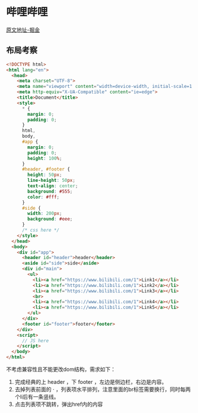 # 哔哩哔哩

[原文地址-掘金](https://juejin.im/post/5c878397f265da2dde07293b?utm_source=gold_browser_extension)

## 布局考察

```html
<!DOCTYPE html>
<html lang="en">
  <head>
    <meta charset="UTF-8">
    <meta name="viewport" content="width=device-width, initial-scale=1.0">
    <meta http-equiv="X-UA-Compatible" content="ie=edge">
    <title>Document</title>
    <style>
      * {
        margin: 0;
        padding: 0;
      }
      html,
      body,
      #app {
        margin: 0;
        padding: 0;
        height: 100%;
      }
      #header, #footer {
        height: 50px;
        line-height: 50px;
        text-align: center;
        background: #555;
        color: #fff;
      }
      #side {
        width: 200px;
        background: #eee;
      }
      /* css here */
    </style>
  </head>
  <body>
    <div id="app">
      <header id="header">header</header>
      <aside id="side">side</aside>
      <div id="main">
        <ul>
          <li><a href="https://www.bilibili.com/1">Link1</a></li>
          <li><a href="https://www.bilibili.com/1">Link2</a></li>
          <li><a href="https://www.bilibili.com/1">Link3</a></li>
          <br>
          <li><a href="https://www.bilibili.com/1">Link4</a></li>
          <li><a href="https://www.bilibili.com/1">Link5</a></li>
        </ul>
      </div>
      <footer id="footer">footer</footer>
    </div>
    <script>
      // JS here
    </script>
  </body>
</html>
```

不考虑兼容性且不能更改dom结构，需求如下：

1. 完成经典的上 header ，下 footer ，左边是侧边栏，右边是内容。
2. 去掉列表前面的 · ，列表项水平排列，注意里面的br标签需要换行，同时每两个li后有一条竖线。
3. 点击列表项不跳转，弹出href内的内容